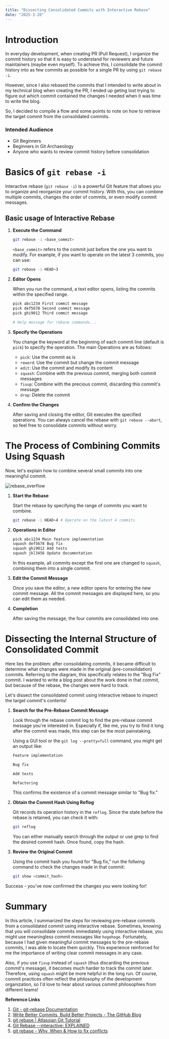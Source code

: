 ```yaml
---
title: "Dissecting Consolidated Commits with Interactive Rebase"
date: "2025-3-28"
---
```


# Introduction
In everyday development, when creating PR (Pull Request), I organize the commit history so that it is easy to understand for reviewers and future maintainers (maybe even myself). To achieve this, I consolidate the commit history into as few commits as possible for a single PR by using `git rebase -i`.

However, since I also rebased the commits that I intended to write about in my technical blog when creating the PR, I ended up geting lost trying to figure out which commit contained the changes I needed when it was time to write the blog.

So, I decided to compile a flow and some points to note on how to retrieve the target commit from the consolidated commits.

### Intended Audience
- Git Beginners
- Beginners in Git Archaeology
- Anyone who wants to review commit history before consolidation

# Basics of `git rebase -i`
Interactive rebase (`git rebase -i`) is a powerful Git feature that allows you to organize and reorganize your commit history. With this, you can combine multiple commits, changes the order of commits, or even modify commit messages.

## Basic usage of Interactive Rebase
1. **Execute the Command**

    ```bash
    git rebase -i <base_commit>
    ```
    `<base_commit>` refers to the commit just before the one you want to modify. For example, if you want to operate on the latest 3 commits, you can use:
    ```bash
    git rebase -i HEAD~3
    ```

2. **Editor Opens**

    When you run the command, a text editor opens, listing the commits within the specified range.
    ```bash
    pick abc1234 First commit message
    pick def5678 Second commit message
    pick ghi9012 Third commit message

    # Help message for rebase commands...
    ```

3. **Specify the Operations**

    You change the keyword at the beginning of each commit line (default is `pick`) to specify the operation. The main Operations are as follows:
    - `pick`: Use the commit as is
    - `reword`: Use the commit but change the commit message
    - `edit`: Use the commit and modify its content
    - `squash`: Combine with the previous commit, merging both commit messages
    - `fixup`: Combine with the precious commit, discarding this commit's message
    - `drop`: Delete the commit

4. **Confirm the Changes**

    After saving and closing the editor, Git executes the specified operations. You can always cancel the rebase with `git rebase --abort`, so feel free to consolidate commits without worry.

# The Process of Combining Commits Using Squash
Now, let's explain how to combine several small commits into one meaningful commit.

![rebase_overflow](/images/blogs/5/rebase_overflow.png)

1. **Start the Rebase**

    Start the rebase by specifying the range of commits you want to combine.
    ```bash
    git rebase -i HEAD~4 # Operate on the latest 4 commits
    ```

2. **Operations in Editor**

    ```bash
    pick abc1234 Main feature implementation
    squash def5678 Bug fix
    squash ghi9012 Add tests
    squash jkl3456 Update documentation
    ```
    In this example, all commits except the first one are changed to `squash`, combining them into a single commit.

3. **Edit the Commit Message**

    Once you save the editor, a new editor opens for entering the new commit message. All the commit messages are displayed here, so you can edit them as needed.
4. **Completion**

    After saving the message, the four commits are consolidated into one.

# Dissecting the Internal Structure of Consolidated Commit
Here lies the problem: after consolidating commits, it became difficult to determine what changes were made in the original (pre-consolidation) commits. Referring to the diagram, this specifically relates to the "Bug Fix" commit. I wanted to write a blog post about the work done in that commit, but because of the rebase, the changes were hard to track.

Let's dissect the consolidated commit using interactive rebase to inspect the target commit's contents!

1. **Search for the Pre-Rebase Commit Message**

    Look through the rebase commit log to find the pre-rebase commit message you're interested in. Especially if, like me, you try to find it  long after the commit was made, this step can be the most painstaking.

    Using a GUI tool or the `git log --pretty=full` command, you might get an output like:
    ```bash
    Feature implementation

    Bug fix

    Add tests

    Refactoring
    ```
    This confirms the existence of a commit message similar to "Bug fix."

2. **Obtain the Commit Hash Using Reflog**

    Git records its operation history in the `reflog`. Since the state before the rebase is retained, you can check it with:
    ```bash
    git reflog
    ```
    You can either manually search through the output or use grep to find the desired commit hash. Once found, copy the hash.

3. **Review the Original Commit**

    Using the commit hash you found for "Bug fix," run the follwing command to check the changes made in that commit:
    ```bash
    git show <commit_hash>
    ```

Success - you've now confirmed the changes you were looking for!

# Summary
In this article, I summarized the steps for reviewing pre-rebase commits from a consolidated commit using interactive rebase. Sometimes, knowing that you will consolidate commits immediately using interactive rebase, you might use meaningless commit messages like `hogehoge`. Fortunately, because I had given meaningful commit messages to the pre-rebase commits, I was able to locate them quickly. This experience reinforced for me the importance of writing clear commit messages in any case.

Also, if you use `fixup` instead of `squash` (thus discarding the previous commit's message), it becomes much harder to track the commit later. Therefore, using `squash` might be more helpful in the long run. Of course, commit practices often reflect the philosophy of the development organization, so I'd love to hear about various commit philosophies from different teams!

**Reference Links**
1. [Git - git-rebase Documentation](https://git-scm.com/docs/git-rebase)
2. [Write Better Commits, Build Better Projects - The GitHub Blog](https://github.blog/developer-skills/github/write-better-commits-build-better-projects/)
2. [git rebase | Atlassian Git Tutorial](https://www.atlassian.com/git/tutorials/rewriting-history/git-rebase)
3. [Git Rebase --interactive: EXPLAINED](https://www.youtube.com/watch?v=H7RFt0Pxxp8)
4. [git rebase - Why, When & How to fix conflicts](https://www.youtube.com/watch?v=DkWDHzmMvyg)